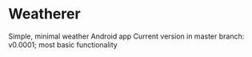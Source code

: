 # Weatherer
Simple, minimal weather Android app
Current version in master branch: v0.0001; most basic functionality

